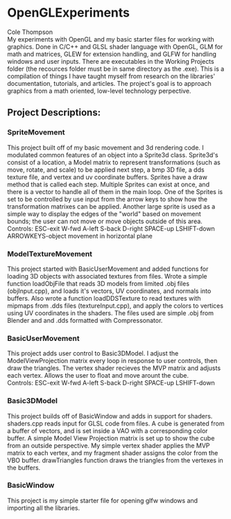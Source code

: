 # OpenGLExperiments
Cole Thompson<br />
My experiments with OpenGL and my basic starter files for working with graphics. Done in C/C++ and GLSL shader language with OpenGL, GLM for math and matrices, GLEW for extension handling, and GLFW for handling windows and user inputs. There are executables in the Working Projects folder (the recources folder must be in same directory as the .exe). This is a compilation of things I have taught myself from research on the libraries' documentation, tutorials, and articles. The project's goal is to approach graphics from a math oriented, low-level technology perpective.

## Project Descriptions:
###   SpriteMovement
This project built off of my basic movement and 3d rendering code. I modulated common features of an object into a Sprite3d class. Sprite3d's consist of a location, a Model matrix to represent transformations (such as move, rotate, and scale) to be applied next step, a bmp 3D file, a dds texture file, and vertex and uv coordinate buffers. Sprites have a draw method that is called each step. Multiple Sprites can exist at once, and there is a vector to handle all of them in the main loop. One of the Sprites is set to be controlled by use input from the arrow keys to show how the transformation matrixes can be applied. Another large sprite is used as a simple way to display the edges of the "world" based on movement bounds; the user can not move or move objects outside of this area.<br />
Controls: ESC-exit    W-fwd A-left S-back D-right   SPACE-up LSHIFT-down    ARROWKEYS-object movement in horizontal plane
###   ModelTextureMovement
This project started with BasicUserMovement and added functions for loading 3D objects with associated textures from files. Wrote a simple function loadObjFile that reads 3D models from limited .obj files (objInput.cpp), and loads it's vectors, UV coordinates, and normals into buffers. Also wrote a function loadDDSTexture to read textures with mipmaps from .dds files (textureInput.cpp), and apply the colors to vertices using UV coordinates in the shaders. The files used are simple .obj from Blender and and .dds formatted with Compressonator.
###   BasicUserMovement
This project adds user control to Basic3DModel. I adjust the ModelViewProjection matrix every loop in response to user controls, then draw the triangles. The vertex shader recieves the MVP matrix and adjusts each vertex. Allows the user to float and move arount the cube.<br />
Controls: ESC-exit    W-fwd A-left S-back D-right   SPACE-up LSHIFT-down
###   Basic3DModel
This project builds off of BasicWindow and adds in support for shaders. shaders.cpp reads input for GLSL code from files. A cube is generated from a buffer of vectors, and is set inside a VAO with a corresponding color buffer. A simple Model View Projection matrix is set up to show the cube from an outside perspective. My simple vertex shader applies the MVP matrix to each vertex, and my fragment shader assigns the color from the VBO buffer. drawTriangles function draws the triangles from the vertexes in the buffers.
###   BasicWindow
This project is my simple starter file for opening glfw windows and importing all the libraries.
